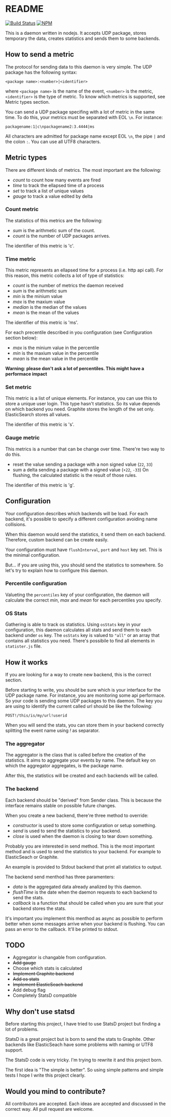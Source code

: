 # README

[![Build Status](https://travis-ci.org/allevo/gathering.svg?branch=master)](https://travis-ci.org/allevo/gathering)
[![NPM](https://nodei.co/npm/gathering-daemon.png)](https://nodei.co/npm/gathering-daemon/)


This is a daemon written in nodejs. It accepts UDP package, stores temporary the data, creates statistics and sends them to some backends.


## How to send a metric
The protocol for sending data to this daemon is very simple. The UDP package has the following syntax:
```
<package name>:<number>|<identifier>
```
where `<package name>` is the name of the event, `<number>` is the metric, `<identifier>` is the type of metric. To know which metrics is supported, see Metric types section.

You can send a UDP package specifing with a lot of metric in the same time. To do this, your metrics must be separated with EOL `\n`. For instance:
```
packagename:1|c\npackagename2:3.4444|ms
```

All characters are admitted for package name except EOL `\n`, the pipe `|` and the colon `:`. You can use all UTF8 characters.


## Metric types
There are different kinds of metrics. The most important are the following:
 * *count* to count how many events are fired
 * *time* to track the ellapsed time of a process
 * *set* to track a list of unique values
 * *gauge* to track a value edited by delta

### Count metric
The statistics of this metrics are the following:
 * *sum* is the arithmetic sum of the count.
 * *count* is the number of UDP packages arrives.

The identifier of this metric is 'c'.

### Time metric
This metric represents an ellapsed time for a process (i.e. http api call). For this reason, this metric collects a lot of type of statistics:
 * *count* is the number of metrics the daemon received
 * *sum* is the arithmetic sum
 * *min* is the minium value
 * *max* is the maxium value
 * *median* is the median of the values
 * *mean* is the mean of the values

The identifier of this metric is 'ms'.

For each precentile described in you configuration (see Configuration section below):
 * *max* is the minium value in the percentile
 * *min* is the maxium value in the percentile
 * *mean* is the mean value in the percentile

**Warning: please don't ask a lot of percentiles. This might have a performace impact**

### Set metric
This metric is a list of unique elements. For instance, you can use this to store a unique user login. This type hasn't statistics. So its value depends on which backend you need. Graphite stores the length of the set only. ElasticSearch stores all values.

The identifier of this metric is 's'.

### Gauge metric
This metrics is a number that can be change over time. There're two way to do this.
 * reset the value sending a package with a non signed value (`22`, `33`)
 * sum a delta sending a package with a signed value (`+22`, `-33`)
On flushing, the calculated statistic is the result of those rules.

The identifier of this metric is 'g'.


## Configuration
Your configuration describes which backends will be load. For each backend, it's possible to specify a different configuration avoiding name collisions.

When this daemon would send the statistics, it send them on each backend. Therefore, custom backend can be create easily.

Your configuration must have `flushInterval`, `port` and `host` key set. This is the minimal configuration.

But... if you are using this, you should send the statistics to somewhere. So let's try to explain how to configure this daemon.

### Percentile configuration
Valueting the `percentiles` key of your configuration, the daemon will calculate the correct *min*, *max* and *mean* for each percentiles you specify.

### OS Stats
Gathering is able to track os statistics. Using `osStats` key in your configuration, this daemon calculates all stats and send them to each backend under `os` key. The `osStats` key is valued to `"all"` or an array that contains all statistics you need. There's possibile to find all elements in `statister.js` file.


## How it works
If you are looking for a way to create new backend, this is the correct section.

Before starting to write, you should be sure which is your interface for the UDP package name. For instance, you are monitoring some api performace. So your code is sending some UDP packages to this daemon. The key you are using to identify the current called url should be like the following:
```
POST!/this/is/my/url!userid
```
When you will send the stats, you can store them in your backend correctly splitting the event name using *!* as separator.

### The aggregator
The aggregator is the class that is called before the creation of the statistics. It aims to aggregate your events by name. The default key on which the aggregator aggregates, is the package name.

After this, the statistics will be created and each backends will be called.

### The backend
Each backend should be "derived" from Sender class. This is because the interface remains stable on possible future changes.

When you create a new backend, there're three method to override:
 * *constructor* is used to store some configuration or setup something.
 * *send* is used to send the statistics to your backend.
 * *close* is used when the daemon is closing to tear down something.

Probably you are interested in send method. This is the most important method and is used to send the statistics to your backend. For example to ElasticSeach or Graphite.

An example is provided to Stdout backend that print all statistics to output.

The backend send menthod has three paramenters:
 * *data* is the aggregated data already analized by this daemon.
 * *flushTime* is the date when the daemon requests to each backend to send the stats.
 * *callback* is a function that should be called when you are sure that your backend stores the stats.

It's important you implement this menthod as async as possible to perform better when some messages arrive when your backend is flushing. You can pass an error to the callback. It'll be printed to stdout.


## TODO
 * Aggregator is changable from configuration.
 * ~~Add gauge~~
 * Choose which stats is calculated
 * ~~Implement Graphite backend~~
 * ~~Add os stats~~
 * ~~Implement ElasticSeach backend~~
 * Add debug flag
 * Completely StatsD compatible


## Why don't use statsd
Before starting this project, I have tried to use StatsD project but finding a lot of problems.

StatsD is a great project but is born to send the stats to Graphite. Other backends like ElasticSeach have some problems with naming or UTF8 support.

The StatsD code is very tricky. I'm trying to rewrite it and this project born.

The first idea is "The simple is better". So using simple patterns and simple tests I hope I write this project clearly.

## Would you mind to contribute?
All contributors are accepted. Each ideas are accepted and discussed in the correct way. All pull request are welcome.
